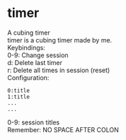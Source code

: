 # timer
A cubing timer   
timer is a cubing timer made by me.         
Keybindings:   
0-9: Change session   
d: Delete last timer   
r: Delete all times in session (reset)         
Configuration:   
```
0:title   
1:title   
...   
...   
```

0-9: session titles   
Remember: NO SPACE AFTER COLON
